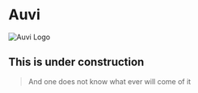 # Auvi
![Auvi Logo](/Resources/Images/Auvi.png)

## This is under construction
> And one does not know what ever will come of it
